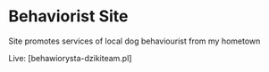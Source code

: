 # Behaviorist Site

Site promotes services of local dog behaviourist from my hometown

Live: [behawiorysta-dzikiteam.pl]
